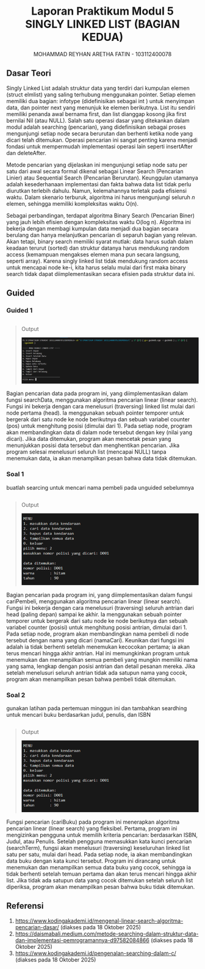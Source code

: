 # <h1 align="center">Laporan Praktikum Modul 5 <br> SINGLY LINKED LIST (BAGIAN KEDUA)</h1>
<p align="center">MOHAMMAD REYHAN ARETHA FATIN - 103112400078</p>

## Dasar Teori
Singly Linked List adalah struktur data yang terdiri dari kumpulan elemen (struct elmlist)  yang saling terhubung menggunakan pointer. Setiap elemen memiliki dua bagian: infotype (didefinisikan sebagai int ) untuk menyimpan data, dan pointer next yang menunjuk ke elemen berikutnya. List itu sendiri memiliki penanda awal bernama first, dan list dianggap kosong jika first bernilai Nil (atau NULL). Salah satu operasi dasar yang ditekankan dalam modul adalah searching (pencarian), yang didefinisikan sebagai proses mengunjungi setiap node secara berurutan dan berhenti ketika node yang dicari telah ditemukan. Operasi pencarian ini sangat penting karena menjadi fondasi untuk mempermudah implementasi operasi lain seperti insertAfter dan deleteAfter.

Metode pencarian yang dijelaskan ini mengunjungi setiap node satu per satu dari awal secara formal dikenal sebagai Linear Search (Pencarian Linier) atau Sequential Search (Pencarian Berurutan). Keunggulan utamanya adalah kesederhanaan implementasi dan fakta bahwa data list tidak perlu diurutkan terlebih dahulu. Namun, kelemahannya terletak pada efisiensi waktu. Dalam skenario terburuk, algoritma ini harus mengunjungi seluruh $n$ elemen, sehingga memiliki kompleksitas waktu O(n).

Sebagai perbandingan, terdapat algoritma Binary Search (Pencarian Biner) yang jauh lebih efisien dengan kompleksitas waktu O(log n). Algoritma ini bekerja dengan membagi kumpulan data menjadi dua bagian secara berulang dan hanya melanjutkan pencarian di separuh bagian yang relevan. Akan tetapi, binary search memiliki syarat mutlak: data harus sudah dalam keadaan terurut (sorted) dan struktur datanya harus mendukung random access (kemampuan mengakses elemen mana pun secara langsung, seperti array). Karena singly linked list tidak mendukung random access untuk mencapai node ke-i, kita harus selalu mulai dari first maka binary search tidak dapat diimplementasikan secara efisien pada struktur data ini.

## Guided

### Guided 1
```c++

```

> Output
> 
> ![Screenshot bagian x](OUTPUT/guided1.png)

Bagian pencarian data pada program ini, yang diimplementasikan dalam fungsi searchData, menggunakan algoritma pencarian linear (linear search). Fungsi ini bekerja dengan cara menelusuri (traversing) linked list mulai dari node pertama (head). Ia menggunakan sebuah pointer temporer untuk bergerak dari satu node ke node berikutnya dan sebuah variabel counter (pos) untuk menghitung posisi (dimulai dari 1). Pada setiap node, program akan membandingkan data di dalam node tersebut dengan key (nilai yang dicari). Jika data ditemukan, program akan mencetak pesan yang menunjukkan posisi data tersebut dan menghentikan pencarian. Jika program selesai menelusuri seluruh list (mencapai NULL) tanpa menemukan data, ia akan menampilkan pesan bahwa data tidak ditemukan.

### Soal 1

buatlah searcing untuk mencari nama pembeli pada unguided sebelumnya

```c++


```

> Output
> 
> ![Screenshot bagian x](OUTPUT/unguided2.png)

Bagian pencarian pada program ini, yang diimplementasikan dalam fungsi cariPembeli, menggunakan algoritma pencarian linear (linear search). Fungsi ini bekerja dengan cara menelusuri (traversing) seluruh antrian dari head (paling depan) sampai ke akhir. Ia menggunakan sebuah pointer temporer untuk bergerak dari satu node ke node berikutnya dan sebuah variabel counter (posisi) untuk menghitung posisi antrian, dimulai dari 1. Pada setiap node, program akan membandingkan nama pembeli di node tersebut dengan nama yang dicari (namaCari). Keunikan dari fungsi ini adalah ia tidak berhenti setelah menemukan kecocokan pertama; ia akan terus mencari hingga akhir antrian. Hal ini memungkinkan program untuk menemukan dan menampilkan semua pembeli yang mungkin memiliki nama yang sama, lengkap dengan posisi antrian dan detail pesanan mereka. Jika setelah menelusuri seluruh antrian tidak ada satupun nama yang cocok, program akan menampilkan pesan bahwa pembeli tidak ditemukan.

### Soal 2
gunakan latihan pada pertemuan minggun ini dan tambahkan seardhing untuk mencari buku berdasarkan judul, penulis, dan ISBN

```c++


```

> Output
> 
> ![Screenshot bagian x](OUTPUT/unguided2.png)

Fungsi pencarian (cariBuku) pada program ini menerapkan algoritma pencarian linear (linear search) yang fleksibel. Pertama, program ini mengizinkan pengguna untuk memilih kriteria pencarian: berdasarkan ISBN, Judul, atau Penulis. Setelah pengguna memasukkan kata kunci pencarian (searchTerm), fungsi akan menelusuri (traversing) keseluruhan linked list satu per satu, mulai dari head. Pada setiap node, ia akan membandingkan data buku dengan kata kunci tersebut. Program ini dirancang untuk menemukan dan menampilkan semua data buku yang cocok, sehingga ia tidak berhenti setelah temuan pertama dan akan terus mencari hingga akhir list. Jika tidak ada satupun data yang cocok ditemukan setelah seluruh list diperiksa, program akan menampilkan pesan bahwa buku tidak ditemukan.

## Referensi

1. https://www.kodingakademi.id/mengenal-linear-search-algoritma-pencarian-dasar/ (diakses pada 18 Oktober 2025)
2. https://daismabali.medium.com/metode-searching-dalam-struktur-data-dan-implementasi-pemrogramannya-d97582084866 (diakses pada 18 Oktober 2025)
3. https://www.kodingakademi.id/pengenalan-searching-dalam-c/ (diakses pada 18 Oktober 2025)

